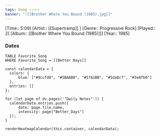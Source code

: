 ```yaml
---
tags: Song ⭐⭐⭐⭐ 
banner: "![[Brother Where You Bound (1985).jpg]]"
---
```

[Time:: 5:09]
[Artist:: [[Supertramp]] ]
[Genre:: Progressive Rock]
[Played:: 2]
[Album:: [[Brother Where You Bound (1985)]]]
[Year:: 1985]
### Dates
````dataview
TABLE Favorite_Song
WHERE Favorite_Song = [[Better Days]]
````
  ```dataviewjs
const calendarData = { 
	colors: { 
		blue: ["#9ccfd8", "#5BAAB8", "#57A1BB", "#5da8c7", "#3e8fb0"] 
	}, 
	entries: [] 
}; 

for (let page of dv.pages('"Daily Notes"')) { 
	calendarData.entries.push({ 
		date: page.file.name, 
		intensity: page["Better_Days"]
	}); 
} 

renderHeatmapCalendar(this.container, calendarData);
```
